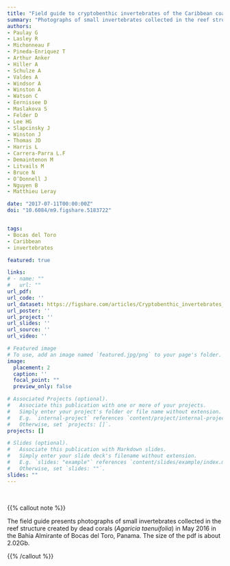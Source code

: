 ```yaml
---
title: "Field guide to cryptobenthic invertebrates of the Caribbean coast of Panama"
summary: "Photographs of small invertebrates collected in the reef structure created by dead corals in the Bahia Almirante, Bocas del Toro."
authors:
- Paulay G
- Lasley R
- Michonneau F
- Pineda-Enriquez T
- Arthur Anker
- Hiller A
- Schulze A
- Valdes A
- Windsor A
- Winston A
- Watson C
- Eernissee D
- Maslakova S
- Felder D
- Lee HG
- Slapcinsky J
- Winston J
- Thomas JD
- Harris L
- Carrera-Parra L.F
- Demaintenon M
- Litvails M
- Bruce N
- O’Donnell J
- Nguyen B
- Matthieu Leray

date: "2017-07-11T00:00:00Z"
doi: "10.6084/m9.figshare.5183722"


tags:
- Bocas del Toro
- Caribbean
- invertebrates

featured: true

links:
# - name: ""
#   url: ""
url_pdf:
url_code: ''
url_dataset: https://figshare.com/articles/Cryptobenthic_invertebrates_of_Bocas_del_Toro_Panama_field_guide_1_0/5183722
url_poster: ''
url_project: ''
url_slides: ''
url_source: ''
url_video: ''

# Featured image
# To use, add an image named `featured.jpg/png` to your page's folder.
image:
  placement: 2
  caption: ''
  focal_point: ""
  preview_only: false

# Associated Projects (optional).
#   Associate this publication with one or more of your projects.
#   Simply enter your project's folder or file name without extension.
#   E.g. `internal-project` references `content/project/internal-project/index.md`.
#   Otherwise, set `projects: []`.
projects: []

# Slides (optional).
#   Associate this publication with Markdown slides.
#   Simply enter your slide deck's filename without extension.
#   E.g. `slides: "example"` references `content/slides/example/index.md`.
#   Otherwise, set `slides: ""`.
slides: ""
---
```


<br/>

{{% callout note %}}

The field guide presents photographs of small invertebrates collected in the reef structure created by dead corals (*Agaricia taenuifolia*) in May 2016 in the Bahia Almirante of Bocas del Toro, Panama. The size of the pdf is about 2.02Gb.

{{% /callout %}}

<script type='text/javascript' src='https://d1bxh8uas1mnw7.cloudfront.net/assets/embed.js'></script>

<div data-badge-type="medium-donut" data-doi="10.6084/m9.figshare.5183722" data-condensed="true" data-hide-no-mentions="true" class="altmetric-embed"></div> 
<span class="__dimensions_badge_embed__" data-doi="10.6084/m9.figshare.5183722" data-hide-zero-citations="true" data-legend="hover-right"></span><script async src="https://badge.dimensions.ai/badge.js" charset="utf-8"></script>
